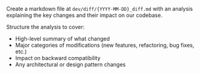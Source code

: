 Create a markdown file at `dev/diff/{YYYY-MM-DD}_diff.md` with an analysis explaining the key changes and their impact on our codebase.

Structure the analysis to cover:
- High-level summary of what changed
- Major categories of modifications (new features, refactoring, bug fixes, etc.)
- Impact on backward compatibility
- Any architectural or design pattern changes